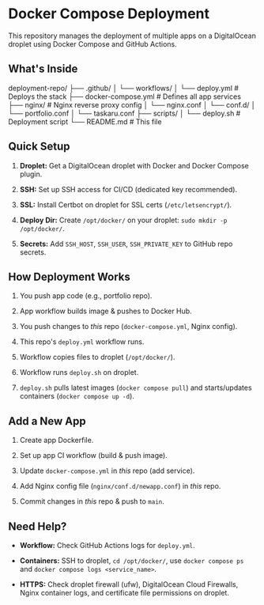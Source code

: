 # Docker Compose Deployment

This repository manages the deployment of multiple apps on a DigitalOcean droplet using Docker Compose and GitHub Actions.

## What's Inside

deployment-repo/
├── .github/
│   └── workflows/
│       └── deploy.yml          # Deploys the stack
├── docker-compose.yml          # Defines all app services
├── nginx/                      # Nginx reverse proxy config
│   └── nginx.conf
│   └── conf.d/
│       └── portfolio.conf
│       └── taskaru.conf
├── scripts/
│   └── deploy.sh               # Deployment script
└── README.md                   # This file


## Quick Setup

1. **Droplet:** Get a DigitalOcean droplet with Docker and Docker Compose plugin.

2. **SSH:** Set up SSH access for CI/CD (dedicated key recommended).

3. **SSL:** Install Certbot on droplet for SSL certs (`/etc/letsencrypt/`).

4. **Deploy Dir:** Create `/opt/docker/` on your droplet: `sudo mkdir -p /opt/docker/`.

5. **Secrets:** Add `SSH_HOST`, `SSH_USER`, `SSH_PRIVATE_KEY` to GitHub repo secrets.

## How Deployment Works

1. You push app code (e.g., portfolio repo).

2. App workflow builds image & pushes to Docker Hub.

3. You push changes to *this* repo (`docker-compose.yml`, Nginx config).

4. This repo's `deploy.yml` workflow runs.

5. Workflow copies files to droplet (`/opt/docker/`).

6. Workflow runs `deploy.sh` on droplet.

7. `deploy.sh` pulls latest images (`docker compose pull`) and starts/updates containers (`docker compose up -d`).

## Add a New App

1. Create app Dockerfile.

2. Set up app CI workflow (build & push image).

3. Update `docker-compose.yml` in *this* repo (add service).

4. Add Nginx config file (`nginx/conf.d/newapp.conf`) in *this* repo.

5. Commit changes in *this* repo & push to `main`.

## Need Help?

* **Workflow:** Check GitHub Actions logs for `deploy.yml`.

* **Containers:** SSH to droplet, `cd /opt/docker/`, use `docker compose ps` and `docker compose logs <service_name>`.

* **HTTPS:** Check droplet firewall (ufw), DigitalOcean Cloud Firewalls, Nginx container logs, and certificate file permissions on droplet.
